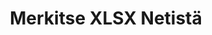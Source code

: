 ---
############################# Static ############################
layout: "auto-gen-annotation"

############################# Head ############################
head_title: "Net XLSX Annotation API Annotate in C#"
head_description: "Net-sovellusliittymä suosittujen merkintätyyppien luomiseen ja merkitsemiseen XLSX, kuvista, piirustuksista ja asiakirjatiedostomuodoista."

############################# Header ############################
title: "Merkitse XLSX Netistä"
description: ""
bg_image: "https://cms.admin.containerize.com/templates/aspose/App_Themes/V3/images/bg/header1.png"
bg_overlay: false
button:
    enable: true
    icon: "fas fa-arrow-down"
    label: "Lataa ilmainen kokeiluversio"
    link: "https://downloads.groupdocs.com/annotation/net"

############################# About ############################
about:
    enable: true
    title: "Tietoja GroupDocs.Annotation for Net API:sta"
    content: |
        GroupDocs.Annotation for Net API on kirjasto, jonka avulla voit lisätä huomautuksia PDF-, Word- ja muihin asiakirjoihin Macissa, Windowsissa tai Ubuntussa. [GroupDocs.Annotation for Net](/annotation/net) on natiivi Net-sovellusliittymä merkintöjen hallintaan, ja siinä on kattava tuki merkintöjen luomiseen, lisäämiseen, muokkaamiseen, poistamiseen, poimimiseen ja vientiin kuvista ja useista muista asiakirjoista. Täydellinen luettelo tuetuista asiakirjamuodoista, jotka voit nähdä tällä [sivulla](https://docs.groupdocs.com/annotation/net/supported-document-formats/).
        Tämän kirjaston avulla voit työskennellä XLSX-asiakirjan lisäksi myös monien muiden asiakirjojen kanssa, kuten Word, Excel, PowerPoint, Outlook-sähköpostit, Visio, Adobe, OpenDocument, OpenOffice, Photoshop, AutoCad ja monet muut.
        GroupDocs.Annotation for Net -sovellusliittymän avulla voit luoda ja lisätä uusia muistiinpanoja, muokata huomautuksia, poimia kommentteja, merkintöjä ja poistaa niitä asiakirjoista. Kirjasto tukee 13 erilaista merkintätyyppiä, mukaan lukien teksti, polyline, alue, alleviivaus, piste, vesileima, nuoli, ellipsi, tekstin vaihto, etäisyys, tekstikenttä, resurssien muokkaus PDF-, HTML-, Microsoft Word -asiakirjoissa, laskentataulukoissa, kaavioissa, esityksissä, piirustuksia, kuvia ja monia muita tiedostomuotoja.
        Esimerkki (katso alla) havainnollistaa työskentelyä asiakirjan XLSX kanssa. Tässä esimerkissä voit nähdä GroupDocsin työskentelyn päävaiheet. Huomautus: Määritä lisenssi, avaa dokumentti, jota haluat käsitellä, ja luo huomautus, tietoobjektien lisääminen merkintöjen ominaisuuksien määrittämiseksi tarpeidesi mukaan ja tuloksen tallentaminen haluttuun paikkaan. Voit myös tutustua tarkemmin tuettuihin ominaisuuksiin github-sivullamme [sivulla](https://github.com/groupdocs-annotation/GroupDocs.Annotation-for-.NET) tai tuotteessamme [dokumentaatiossa](https://docs.groupdocs.com/annotation/net/getting-started/).

############################# Steps ############################
howTo_Add:
steps_Add:
    enable: true
    title_left: "Vaiheet huomautusten lisäämiseksi Netin tiedostoon XLSX"
    content_left: |
        [GroupDocs.Annotation](/annotation/net/) Net-kehittäjien on helppo lisätä erilaisia ​​merkintätyyppejä XLSX-tiedostoihin missä tahansa Net-pohjaisessa sovelluksessa muutaman helpon vaiheen avulla.
        *   Luo vastausobjekteja kommentilla ja päivämäärällä.
        *   Luo AreaAnnotation-objekti, aseta alueasetukset ja lisää vastauksia.
        *   Luo Annotator-objekti ja lisää alueen huomautus.
        *   Tallenna tulostiedosto.
    title_right: "Laitteistovaatimukset"
    content_right: |
        GroupDocs.Annotation for Net API:t ovat tuettuja kaikilla tärkeimmillä alustoilla ja käyttöjärjestelmillä. Ennen kuin suoritat alla olevan koodin, varmista, että sinulla on seuraavat edellytykset asennettuna järjestelmääsi.
        *   Käyttöjärjestelmät: Microsoft Windows, Linux, MacOS
        *   Kehitysympäristöt: Visual Studio, Xamarin, MonoDevelop
        *   Frameworks: .NET Framework, .NET Standard, .NET Core, Mono
        *   Lataa GroupDocs.Annotationin uusin versio .NETille osoitteesta [NuGet](https://www.nuget.org/packages/groupdocs.annotation)

############################# Preview ############################
preview_Add:
    enable: true
    title: Huomautuksen esikatselu ja koodinäyte
    content: |
        ![Annotation preview image](https://docs.groupdocs.com/annotation/java/images/add-text-field-annotation.png)
    code: |
        ```cs
        //Add text field annotation to the document from local disk
        using (Annotator annotator = new Annotator("input.bmp"))
        {
            TextFieldAnnotation textField = new TextFieldAnnotation
            {
                BackgroundColor = 65535,
                Box = new Rectangle(100, 100, 100, 100),
                CreatedOn = DateTime.Now,
                Text = "Some text",
                FontColor = 65535,
                FontSize = 12,
                Message = "This is text field annotation",
                Opacity = 0.7,
                PageNumber = 0,
                PenStyle = PenStyle.Dot,
                PenWidth = 3,
                FontFamily = "Arial",
                TextHorizontalAlignment = HorizontalAlignment.Center,
                Replies = new List
                {
                    new Reply
                    {
                        Comment = "First comment",
                        RepliedOn = DateTime.Now
                    },
                    new Reply
                    {
                        Comment = "Second comment",
                        RepliedOn = DateTime.Now
                    }
                }
            };
            annotator.Add(textField);
            annotator.Save("result.bmp");
        }
        ```

############################# Steps ############################
howTo_Remove:
steps_Remove:
    enable: true
    title_left: "Ohjeet merkintöjen poistamiseen Netin XLSX-tiedostosta"
    content_left: |
        [GroupDocs.Annotation](/annotation/net/) Helpottaa Net-kehittäjien merkintöjen tietojen poistamista XLSX-tiedostoista missä tahansa Net-pohjaisessa sovelluksessa muutaman helpon vaiheen avulla.
        *   Luo vastausobjekteja kommentilla ja päivämäärällä.
        *   Luo SaveOptions-objekti ja aseta AnnotationTypes = AnnotationType.None.
        *   Kutsu tallennusmenetelmää tuloksena olevalla asiakirjapolulla tai -virralla ja SaveOptions-objektilla.

############################# Preview ############################
preview_Remove:
    enable: true
    code: |
        ```cs
        // 1- How to remove annotation from document using annotation index
        
        using (Annotator annotator = new Annotator("result.bmp"))
        {
            annotator.Remove(0);
            annotator.Save("removed.bmp");
        }
        
        // 2- How to remove annotation from document using annotation object
        
        using (Annotator annotator = new Annotator("result.bmp"))
        {
            var tmp = annotator.Get();
            annotator.Remove(tmp[0]);
            annotator.Save("removed.bmp");
        }
        
        // 3- How to remove some annotations from document using list of ID’s
        
        using (Annotator annotator = new Annotator("result.bmp"))
        {
            var idList = new List{1, 2, 3};
            annotator.Remove(idList);
            annotator.Save("removed.bmp");
        }
        
        // 4- How to remove some annotations from document using list of annotations
        
        using (Annotator annotator = new Annotator("result.bmp"))
        {
            var tmp = annotator.Get();
            annotator.Remove(tmp);
            annotator.Save("removed.bmp");
        }
        ```

############################# Steps ############################
howTo_Edit:
steps_Edit:
    enable: true
    title_left: "Ohjeet merkintöjen muokkaamiseen XLSX Netissä"
    content_left: |
        [GroupDocs.Annotation](/annotation/net/) Helpottaa Net-kehittäjien merkintöjen ominaisuuksien päivittämistä XLSX-tiedostoista missä tahansa Net-pohjaisessa sovelluksessa muutaman helpon vaiheen avulla.
        *   Instantoi Annotator-objekti syöteasiakirjan polulla tai virralla instantoiduilla LoadOptions-toiminnoilla, kun ImportAnnotations = true.
        *   Luo jokin AnnotationBase-toteutus ja aseta olemassa olevan merkinnän tunnus (jos merkintää tällä tunnuksella ei löydy, mitään ei muuteta) tai merkintöjen polkuluettelo (kaikki olemassa olevat merkinnät poistetaan).
        *   Kutsu Annotator-objektin päivitysmenetelmä hyväksytyillä huomautuksilla.
        *   Kutsu tallennusmenetelmää tuloksena olevalla asiakirjapolulla tai -virralla ja SaveOptions-objektilla.

############################# Preview ############################
preview_Edit:
    enable: true
    code: |
        ```cs
        // open annotated document
        using (Annotator annotator = new Annotator("result.bmp"))
        {
            //assuming we are going to change some properties of existing annotation
                AreaAnnotation updated = new AreaAnnotation
                    {
                            // It's important to set existed annotation Id
                            Id = 1,
                            BackgroundColor = 255,
                            Box = new Rectangle(0, 0, 50, 200),
                            CreatedOn = DateTime.Now,
                            Message = "This is updated annotation",
                            Replies = new List
                            {
                                new Reply
                                {
                                    Comment = "Updated first comment",
                                    RepliedOn = DateTime.Now
                                },
                                new Reply
                                {
                                    Comment = "Updated second comment",
                                    RepliedOn = DateTime.Now
                                }
                            }
                        };
                // update annotation
                annotator.Update(updated);
                annotator.Save("result.bmp");
        }
        ```

############################# Steps ############################
howTo_Extract:
steps_Extract:
    enable: true
    title_left: "Ohjeet huomautusten poimimiseen Netin XLSX-tiedostosta"
    content_left: |
        [GroupDocs.Annotation](/annotation/net/) Helpottaa Net-kehittäjien merkintää asiakirjoja ja poimia huomautustietoja XLSX-tiedostoista missä tahansa Net-pohjaisessa sovelluksessa muutaman helpon vaiheen avulla.
        *   Luo vastausobjekteja kommentilla ja päivämäärällä.
        *   Luo LoadOptions-objekti ja kutsu SetImportAnnotations tosi-argumentilla.
        *   Määrittele muuttuja tyypillä List.
        *   Kutsu get-metodi ja palauta tulos yllä olevaan muuttujaan.

############################# Preview ############################
preview_Extract:
    enable: true
    code: |
        ```cs
        // for using this example input file ("annotated.bmp") must be with annotations
        using (Annotator annotator = new Annotator("annotated.bmp"))
        {
            List annotations = annotator.Get();
            XmlSerializer formatter = new XmlSerializer(typeof(List));
            using (FileStream fs = new FileStream("annotations.xml", FileMode.Create))
            {
                fs.SetLength(0);
                formatter.Serialize(fs, annotations);
            }
        }
        ```

############################# Demos ############################
demos:
    enable: true
    title: "Live-esittelyt asiakirjojen ja kuvien huomautusten lisäämiseen, poistamiseen, muokkaamiseen ja poimimiseen"
    content: |
        Lisää, poista, muokkaa ja pura merkintöjä tiedostoon XLSX heti käymällä [GroupDocs.Annotation Live Demos](https://products.groupdocs.app/annotation/family) -sivustolla. Live-demolla on seuraavat edut

############################# About Formats ############################
about_formats:
    enable: true
    format:
        # format loop
        - icon: "far fa-file-xlsx"
          title: "Tietoja tiedostomuodosta XLSX"
          content: |
            XLSX on tunnettu Microsoft Excel -asiakirjojen muoto, jonka Microsoft esitteli Microsoft Office 2007:n julkaisun yhteydessä. Uusi muoto perustuu OOXML-standardin ECMA-376 osassa 2 kuvattuun Open Packaging Conventions -käytäntöön organisoituun rakenteeseen. zip-paketti, joka sisältää useita XML-tiedostoja. Taustalla oleva rakenne ja tiedostot voidaan tutkia yksinkertaisesti purkamalla .xlsx-tiedosto.

          link: "https://docs.fileformat.com/image/xlsx/"

############################# More Formats ############################
more_formats:
    enable: true
    title: "Työskentely muiden suosittujen asiakirjamuotojen kanssa"
    content: |
        Päivitä merkintöjen ominaisuudet joistakin suosituista tiedostomuodoista alla kuvatulla tavalla.
    format:
        # format loop
        - name: "Annotate PDF document"
          link: "https://products.groupdocs.com/annotation/net/pdf/"
          description: "Adobe Portable Document Format"

        # format loop
        - name: "Annotate DOC document"
          link: "https://products.groupdocs.com/annotation/net/doc/"
          description: "Microsoft Word Document"

        # format loop
        - name: "Annotate DOCM document"
          link: "https://products.groupdocs.com/annotation/net/docm/"
          description: "Microsoft Word Macro-Enabled Document"

        # format loop
        - name: "Annotate DOCX document"
          link: "https://products.groupdocs.com/annotation/net/docx/"
          description: "Microsoft Word Open XML Document"

        # format loop
        - name: "Annotate DOT document"
          link: "https://products.groupdocs.com/annotation/net/dot/"
          description: "Microsoft Word Document Template"

        # format loop
        - name: "Annotate DOTX document"
          link: "https://products.groupdocs.com/annotation/net/dotx/"
          description: "Word Open XML Document Template"

        # format loop
        - name: "Annotate RTF document"
          link: "https://products.groupdocs.com/annotation/net/rtf/"
          description: "Rich Text Document"

        # format loop
        - name: "Annotate ODT document"
          link: "https://products.groupdocs.com/annotation/net/odt/"
          description: "Open Document Text"

        # format loop
        - name: "Annotate XLS document"
          link: "https://products.groupdocs.com/annotation/net/xls/"
          description: "Microsoft Excel Binary File Format"

        # format loop
        - name: "Annotate XLSX document"
          link: "https://products.groupdocs.com/annotation/net/xlsx/"
          description: "Microsoft Excel Open XML Spreadsheet"

        # format loop
        - name: "Annotate XLSM document"
          link: "https://products.groupdocs.com/annotation/net/xlsm/"
          description: "Microsoft Excel Macro-Enabled Spreadsheet"

        # format loop
        - name: "Annotate XLSB document"
          link: "https://products.groupdocs.com/annotation/net/xlsb/"
          description: "Microsoft Excel Binary Worksheet"

        # format loop
        - name: "Annotate ODS document"
          link: "https://products.groupdocs.com/annotation/net/ods/"
          description: "Open Document Spreadsheet"

        # format loop
        - name: "Annotate PPT document"
          link: "https://products.groupdocs.com/annotation/net/ppt/"
          description: "PowerPoint Presentation"

        # format loop
        - name: "Annotate PPTX document"
          link: "https://products.groupdocs.com/annotation/net/pptx/"
          description: "PowerPoint Open XML Presentation"

        # format loop
        - name: "Annotate PPSX document"
          link: "https://products.groupdocs.com/annotation/net/ppsx/"
          description: "PowerPoint Open XML Slide Show"

        # format loop
        - name: "Annotate POTM document"
          link: "https://products.groupdocs.com/annotation/net/potm/"
          description: "Microsoft PowerPoint Template"

        # format loop
        - name: "Annotate PPTM document"
          link: "https://products.groupdocs.com/annotation/net/pptm/"
          description: "Microsoft PowerPoint Presentation"

        # format loop
        - name: "Annotate PPS document"
          link: "https://products.groupdocs.com/annotation/net/pps/"
          description: "Microsoft PowerPoint 97-2003 Slide Show"

        # format loop
        - name: "Annotate ODP document"
          link: "https://products.groupdocs.com/annotation/net/odp/"
          description: "OpenDocument Presentation"

        # format loop
        - name: "Annotate HTML document"
          link: "https://products.groupdocs.com/annotation/net/html/"
          description: "HyperText Markup Language"

        # format loop
        - name: "Annotate TIFF document"
          link: "https://products.groupdocs.com/annotation/net/tiff/"
          description: "Tagged Image File Format"

        # format loop
        - name: "Annotate JPEG document"
          link: "https://products.groupdocs.com/annotation/net/jpeg/"
          description: "JPEG Image"

        # format loop
        - name: "Annotate PNG document"
          link: "https://products.groupdocs.com/annotation/net/png/"
          description: "Portable Network Graphic"

        # format loop
        - name: "Annotate EML document"
          link: "https://products.groupdocs.com/annotation/net/eml/"
          description: "E-mail Message"

        # format loop
        - name: "Annotate MSG document"
          link: "https://products.groupdocs.com/annotation/net/msg/"
          description: "Microsoft Outlook E-mail Message"

        # format loop
        - name: "Annotate VSD document"
          link: "https://products.groupdocs.com/annotation/net/vsd/"
          description: "Microsoft Visio 2003-2010 Drawing"

        # format loop
        - name: "Annotate VSDX document"
          link: "https://products.groupdocs.com/annotation/net/vsdx/"
          description: "Microsoft Visio Drawing"

        # format loop
        - name: "Annotate VSS document"
          link: "https://products.groupdocs.com/annotation/net/vss/"
          description: "Microsoft Visio 2003-2010 Stencil"

        # format loop
        - name: "Annotate VST document"
          link: "https://products.groupdocs.com/annotation/net/vst/"
          description: "Microsoft Visio 2013 Stencil"

        # format loop
        - name: "Annotate DWG document"
          link: "https://products.groupdocs.com/annotation/net/dwg/"
          description: "Autodesk Design Data Formats"

        # format loop
        - name: "Annotate DXF document"
          link: "https://products.groupdocs.com/annotation/net/dxf/"
          description: "AutoCAD Drawing Interchange"

        # format loop
        - name: "Annotate DCM document"
          link: "https://products.groupdocs.com/annotation/net/dcm/"
          description: "Digital Imaging and Communications in Medicine"

        # format loop
        - name: "Annotate WMF document"
          link: "https://products.groupdocs.com/annotation/net/wmf/"
          description: "Windows Metafile"

        # format loop
        - name: "Annotate EMF document"
          link: "https://products.groupdocs.com/annotation/net/emf/"
          description: "Enhanced Metafile Format"


############################# Back to top ###############################
back_to_top:
    enable: true
---